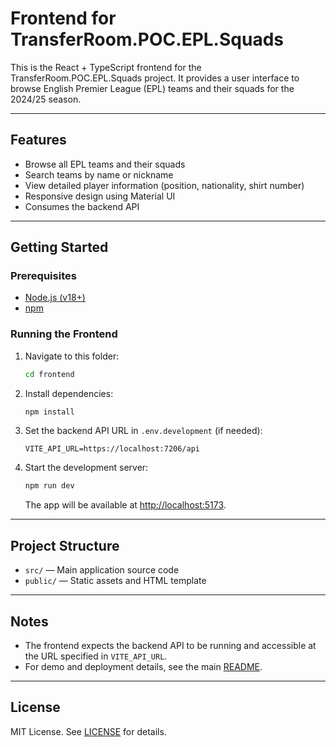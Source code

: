 # Frontend for TransferRoom.POC.EPL.Squads

This is the React + TypeScript frontend for the TransferRoom.POC.EPL.Squads project. It provides a user interface to browse English Premier League (EPL) teams and their squads for the 2024/25 season.

---

## Features

- Browse all EPL teams and their squads
- Search teams by name or nickname
- View detailed player information (position, nationality, shirt number)
- Responsive design using Material UI
- Consumes the backend API

---

## Getting Started

### Prerequisites

- [Node.js (v18+)](https://nodejs.org/)
- [npm](https://www.npmjs.com/)

### Running the Frontend

1. Navigate to this folder:
   ```sh
   cd frontend
   ```
2. Install dependencies:
   ```sh
   npm install
   ```
3. Set the backend API URL in `.env.development` (if needed):
   ```
   VITE_API_URL=https://localhost:7206/api
   ```
4. Start the development server:
   ```sh
   npm run dev
   ```
   The app will be available at [http://localhost:5173](http://localhost:5173).

---

## Project Structure

- `src/` — Main application source code
- `public/` — Static assets and HTML template

---

## Notes

- The frontend expects the backend API to be running and accessible at the URL specified in `VITE_API_URL`.
- For demo and deployment details, see the main [README](../README.md).

---

## License

MIT License. See [LICENSE](../LICENSE) for details.

